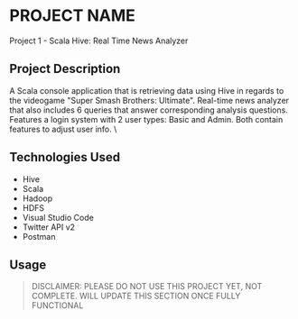 # PROJECT NAME
Project 1 - Scala Hive: Real Time News Analyzer

## Project Description
A Scala console application that is retrieving data using Hive in regards to the videogame "Super Smash Brothers: Ultimate". Real-time news analyzer that also includes 6 queries that answer corresponding analysis questions. Features a login system with 2 user types: Basic and Admin. Both contain features to adjust user info. 
\

## Technologies Used

* Hive
* Scala
* Hadoop
* HDFS
* Visual Studio Code
* Twitter API v2
* Postman


## Usage

> DISCLAIMER: PLEASE DO NOT USE THIS PROJECT YET, NOT COMPLETE. WILL UPDATE THIS SECTION ONCE FULLY FUNCTIONAL
